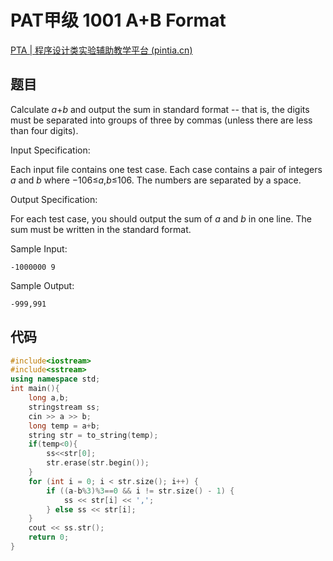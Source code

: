# PAT甲级 1001 A+B Format

[PTA | 程序设计类实验辅助教学平台 (pintia.cn)](https://pintia.cn/problem-sets/994805342720868352/exam/problems/994805528788582400?type=7&page=0)

## 题目

Calculate *a*+*b* and output the sum in standard format -- that is, the digits must be separated into groups of three by commas (unless there are less than four digits).

Input Specification:

Each input file contains one test case. Each case contains a pair of integers *a* and *b* where −106≤*a*,*b*≤106. The numbers are separated by a space.

Output Specification:

For each test case, you should output the sum of *a* and *b* in one line. The sum must be written in the standard format.

Sample Input:

```in
-1000000 9
```

Sample Output:

```out
-999,991
```

## 代码

```c++
#include<iostream>
#include<sstream>
using namespace std;
int main(){
    long a,b;
    stringstream ss;
    cin >> a >> b;
    long temp = a+b;
    string str = to_string(temp);
    if(temp<0){
        ss<<str[0];
        str.erase(str.begin());
    }
    for (int i = 0; i < str.size(); i++) {
        if ((a-b%3)%3==0 && i != str.size() - 1) {
            ss << str[i] << ',';
        } else ss << str[i];
    }
    cout << ss.str();
    return 0;
}
```